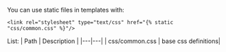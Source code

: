 You can use static files in templates with:
```
<link rel="stylesheet" type="text/css" href="{% static "css/common.css" %}"/>
```

List:
| Path | Description |
|---|---|
| css/common.css | base css definitions|
